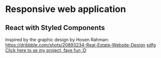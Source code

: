 # Responsive web application

## React with Styled Components

Inspired by the graphic design by Hosen Rahman: https://dribbble.com/shots/20893234-Real-Estate-Website-Design
<a href="#">sdfg</a>
<a href=" https://mz797.github.io/RWD-with-Styled-Components">Click here to se my project, fave fun :D</a>
